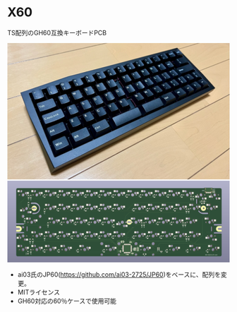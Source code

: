 # X60

TS配列のGH60互換キーボードPCB

![Photo](Assets/X60.jpeg)  
![PCB](Render/X60pcb.png)  


- ai03氏のJP60(https://github.com/ai03-2725/JP60)をベースに、配列を変更。
- MITライセンス
- GH60対応の60％ケースで使用可能


